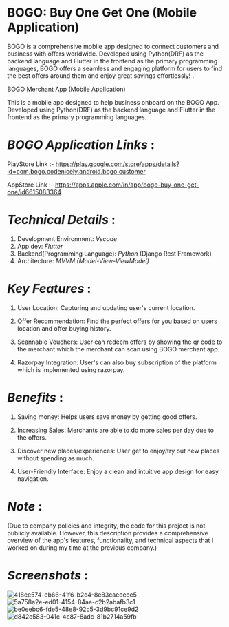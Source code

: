 
# BOGO: Buy One Get One (Mobile Application) 

BOGO is a comprehensive mobile app designed to connect customers and business with offers worldwide. Developed using Python(DRF) as the backend language and Flutter in the frontend as the primary programming languages, BOGO offers a seamless and engaging platform for users to find the best offers around them and enjoy great savings effortlessly! .

 BOGO Merchant App (Mobile Application) 

This is a mobile app designed to help business onboard on the BOGO App. Developed using Python(DRF) as the backend language and Flutter in the frontend as the primary programming languages.

# *BOGO Application Links* :

PlayStore Link :- https://play.google.com/store/apps/details?id=com.bogo.codenicely.android.bogo.customer

AppStore Link :- https://apps.apple.com/in/app/bogo-buy-one-get-one/id6615083364



# *Technical Details* :

1. Development Environment: *Vscode*
2. App dev: *Flutter*
3. Backend(Programming Language): *Python* (Django Rest Framework)
4. Architecture: *MVVM (Model-View-ViewModel)*
# *Key Features* :

1. User Location: Capturing and updating user's current location.

2. Offer Recommendation: Find the perfect offers for you based on users location and offer buying history.

3. Scannable Vouchers: User can redeem offers by showing the qr code to the merchant which the merchant can scan using BOGO merchant app.

4. Razorpay Integration: User's can also buy subscription of the platform which is implemented using razorpay.



# *Benefits* :

1. Saving money: Helps users save money by getting good offers.

2. Increasing Sales: Merchants are able to do more sales per day due to the offers.

3. Discover new places/experiences: User get to enjoy/try out new places without spending as much.

4. User-Friendly Interface: Enjoy a clean and intuitive app design for easy navigation.

# *Note* :

(Due to company policies and integrity, the code for this project is not publicly available. However, this description provides a comprehensive overview of the app's features, functionality, and technical aspects that I worked on during my time at the previous company.)
# *Screenshots* :
![418ee574-eb66-41f6-b2c4-8e83caeeece5](https://github.com/user-attachments/assets/bd589c5d-c69f-40ea-9361-e4ef6e9c1ff1)
![5a758a2e-ed01-4154-84ae-c2b2abafb3c1](https://github.com/user-attachments/assets/1f38bbf5-cbe3-44c2-980a-95eb72109aa5)
![be0eebc6-fde5-48e8-92c5-3d9bc91ce9d2](https://github.com/user-attachments/assets/2ebd4eb1-6a31-4f1a-add9-3c094090b2ce)
![d842c583-041c-4c87-8adc-81b2714a59fb](https://github.com/user-attachments/assets/593006b5-517b-4a5c-a9e2-5965488aad10)

